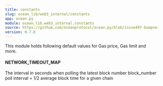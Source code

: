 ```yaml
---
title: constants
slug: ocean_lib/web3_internal/constants
app: ocean.py
module: ocean_lib.web3_internal.constants
source: https://github.com/oceanprotocol/ocean.py/blob/issue497-bumpversion-to-v0.7.0/ocean_lib/web3_internal/constants.py
version: 0.7.0
---
```

This module holds following default values for Gas price, Gas limit and more.

#### NETWORK\_TIMEOUT\_MAP

The interval in seconds when polling the latest block number
block_number poll interval = 1/2 average block time for a given chain

